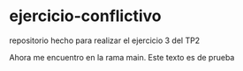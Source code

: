 # ejercicio-conflictivo
repositorio hecho para realizar el ejercicio 3 del TP2

Ahora me encuentro en la rama main. Este texto es de prueba
